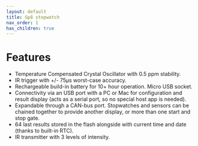 ```yaml
---
layout: default
title: Gp8 stopwatch
nav_order: 1
has_children: true
---
```

# Features
* Temperature Compensated Crystal Oscillator with 0.5 ppm stability.
* IR trigger with +/- 75µs worst-case accuracy. 
* Rechargeable build-in battery for 10+ hour operation. Micro USB socket.
* Connectivity via an USB port with a PC or Mac for configuration and result display (acts as a serial port, so no special host app is needed).
* Expandable through a CAN-bus port. Stopwatches and sensors can be chained together to provide another display, or more than one start and stop gate.
* 64 last results stored in the flash alongside with current time and date (thanks to built-in RTC).
* IR transmitter with 3 levels of intensity.